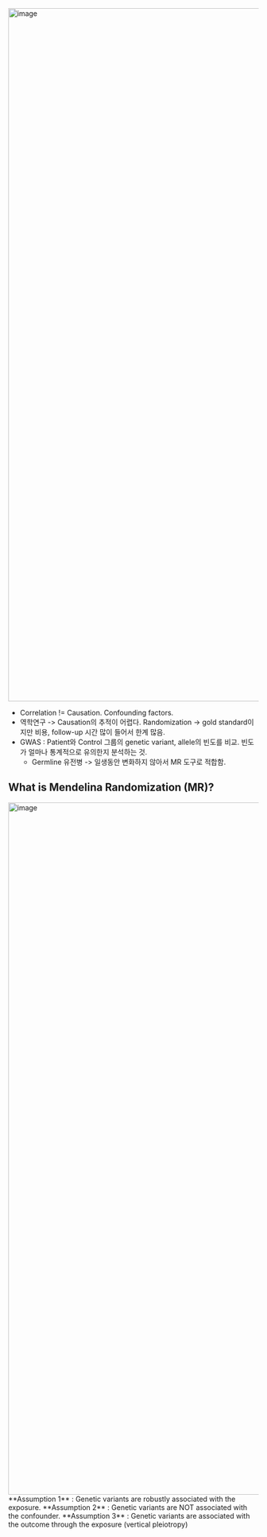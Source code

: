 <img width="1392" alt="image" src="https://user-images.githubusercontent.com/47490862/195231981-43a90fc7-97cc-4757-8771-8df93d711f66.png">

- Correlation != Causation. Confounding factors.
- 역학연구 -> Causation의 추적이 어렵다. Randomization -> gold standard이지만 비용, follow-up 시간 많이 들어서 한계 많음.
- GWAS : Patient와 Control 그룹의 genetic variant, allele의 빈도를 비교. 빈도가 얼마나 통계적으로 유의한지 분석하는 것.
    - Germline 유전병 -> 일생동안 변화하지 않아서 MR 도구로 적합함.

## What is Mendelina Randomization (MR)?


<img width="1390" alt="image" src="https://user-images.githubusercontent.com/47490862/195232291-c6810994-a14c-42ff-8a5f-42279ec87b5d.png">
**Assumption 1** : Genetic variants are robustly associated with the exposure.
**Assumption 2** : Genetic variants are NOT associated with the confounder.
**Assumption 3** : Genetic variants are associated with the outcome through the exposure (vertical pleiotropy)

